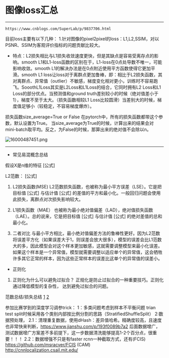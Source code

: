# 图像loss汇总
***
```language
https://www.cnblogs.com/SuperLab/p/9837706.html
```


目前loss主要有以下几种：
1.针对图像的pixel2pixel的loss：L1,L2,SSIM，对以PSNR、SSIM为客观评价指标的问题贡献比较大。
- 特点：L2损失相比与L1损失收敛速度更快，但是其缺点是容易受离存点的影响。smooth L1和L1-loss函数的区别在于，L1-loss在0点处导数不唯一，可能影响收敛。smooth L1的解决办法是在0点附近使用平方函数使得它更加平滑。smooth L1 loss让loss对于离群点更加鲁棒，即：相比于L2损失函数，其对离群点、异常值（outlier）不敏感，梯度变化相对更小，训练时不容易跑飞。SooothL1Loss其实是L2Loss和L1Loss的结合，它同时拥有L2 Loss和L1 Loss的部分优点。当预测值和ground truth差别较小的时候（绝对值差小于1），梯度不至于太大。（损失函数相较L1 Loss比较圆滑）当差别大的时候，梯度值足够小（较稳定，不容易梯度爆炸）。

损失函数size_average=True or False
在pytorch中，所有的损失函数都带这个参数，默认设置为True。
当size_average为True的时候，计算出来的结果会对mini-batch取平均。反之，为False的时候，那算出来的绝对值不会除以n。




![16000487451.png](0)
***
- 常见易混概念总结

假设X是n维的特征 [公式]

L2范数： [公式]

1. L2损失函数(MSE)
L2范数损失函数，也被称为最小平方误差（LSE）。它是把目标值 [公式] 与估计值 [公式] 的差值的平方和最小化。一般回归问题会使用此损失，离群点对次损失影响较大。

2. L1损失函数（MAE）
也被称为最小绝对值偏差（LAD），绝对值损失函数（LAE）。总的说来，它是把目标值 [公式] 与估计值 [公式] 的绝对差值的总和最小化。

3. 二者对比
与最小平方相比，最小绝对值偏差方法的鲁棒性更好。因为L2范数将误差平方化（如果误差大于1，则误差会放大很多），模型的误差会比L1范数大的多，因此模型会对这个样本更加敏感，这就需要调整模型来最小化误差。如果这个样本是一个异常值，模型就需要调整以适应单个的异常值，这会牺牲许多其它正常的样本，因为这些正常样本的误差比这单个的异常值的误差小。

- 正则化
1. 正则化为什么可以避免过拟合？
正规化是防止过拟合的一种重要技巧。正则化通过降低模型的复杂性， 达到避免过拟合的问题。

范数总结/损失总结
[1](https://zhuanlan.zhihu.com/p/129782115)
[2](https://blog.csdn.net/colourful_sky/article/details/80684875)

参加比赛学到的深度学习调参trick：
1：多类问题考虑到样本不平衡问题
trian test split时候采用各个类别内部按比例分割的思路（StratifiedShuffleSplit）
2:数据预处理，
2.1：清理重复数据，使用dHash：差异值哈希。精确度较高，且速度也非常快来判断，https://www.jianshu.com/p/193f0089b7a2
后面数据增广，测试数据增广方案差不多前提下，这一步数据清洗能够提高1-2个百分点，很重要！！！
2.2：数据增强不只是有faster rcnn一种截取方式，还有(FCIS) https://github.com/msracver/FCIS (CAM) http://cnnlocalization.csail.mit.edu/
